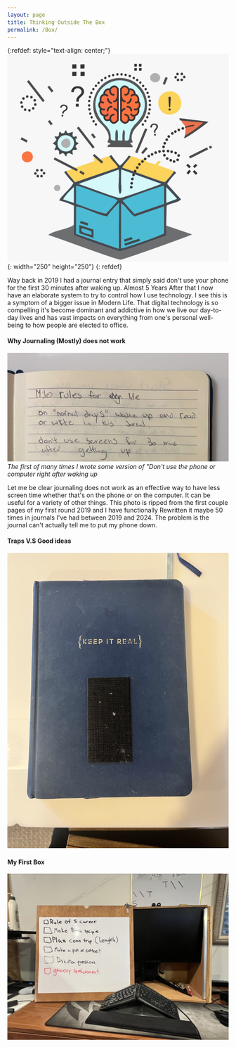 ```yaml
---
layout: page
title: Thinking Outside The Box
permalink: /Box/
---
```


{:refdef: style="text-align: center;"}
![](/img/box.webp){: width="250" height="250"}
{: refdef}

Way back in 2019 I had a journal entry that simply said don't use your phone for the first 30 minutes after waking up. Almost 5 Years After that I now have an elaborate system to try to control how I use technology. I see this is a symptom of a bigger issue in Modern Life. That digital technology is so compelling it's become dominant and addictive in how we live our day-to-day lives and has vast impacts on everything from one's personal well-being to how people are elected to office.



#### Why Journaling (Mostly) does not work

![](/img/jornal-page.jpg)
*The first of many times I wrote some version of "Don't use the phone or computer right after waking up*

Let me be clear journaling does not work as an effective way to have less screen time whether that's on the phone or on the computer. It can be useful for a variety of other things. This photo is ripped from the first couple pages of my first round 2019 and I have functionally Rewritten it maybe 50 times in journals I've had between 2019 and 2024. The problem is the journal can't actually tell me to put my phone down.

#### Traps V.S Good ideas

![](/img/trap-good_idea.jpg)

#### My First Box

![](/img/my-first-box.jpg)
